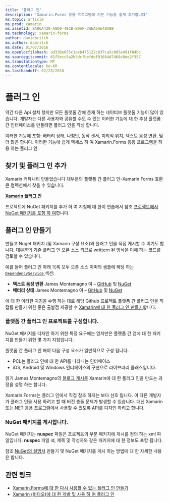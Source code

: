 ```yaml
---
title: "플러그 인"
description: "Xamarin.Forms 응용 프로그램에 기본 기능을 쉽게 추가합니다"
ms.topic: article
ms.prod: xamarin
ms.assetid: 8A06A420-A9D0-4BCB-B9AF-3AEA6A648A8B
ms.technology: xamarin-forms
author: davidbritch
ms.author: dabritch
ms.date: 01/07/2016
ms.openlocfilehash: ad338e655c1aeb475122c837ca5c805e491f84bc
ms.sourcegitcommit: 61f5ecc5a2b5dcfbefdef91664d7460c0ee2f357
ms.translationtype: MT
ms.contentlocale: ko-KR
ms.lasthandoff: 02/28/2018
---
```

# <a name="plugins"></a>플러그 인

약간 다른 Api 설치 했지만 모든 플랫폼 간에 존재 하는 네이티브 플랫폼 기능이 많이 있습니다. 개발자는 다른 사용자와 공유할 수도 수 있는 이러한 기능에 대 한 추상 플랫폼 간 인터페이스를 만들려면 플러그 인을 작성 합니다.

이러한 기능에 포함: 배터리 상태, 나침반, 동작 센서, 지리적 위치, 텍스트 음성 변환, 및 더 많은 합니다. 이러한 기능에 쉽게 액세스 하 여 Xamarin.Forms 응용 프로그램을 허용 하는 플러그 인.

## <a name="finding-and-adding-plugins"></a>찾기 및 플러그 인 추가

Xamarin 커뮤니티 만들었습니다 대부분의 플랫폼 간 플러그 인-Xamarin.Forms 호환 큰 컬렉션에서 찾을 수 있습니다.

[**Xamarin 플러그 인**](https://github.com/xamarin/plugins)

프로젝트에 NuGet 패키지를 추가 하 여 지침에 대 한이 연습에서 참조 [프로젝트에서 NuGet 패키지를 포함 하 여](/visualstudio/mac/nuget-walkthrough/)합니다.


## <a name="creating-plugins"></a>플러그 인 만들기

만들고 Nuget 패키지 (및 Xamarin 구성 요소)와 플러그 인을 직접 게시할 수 이기도 합니다. 대부분의 기존 플러그 인 오픈 소스 되므로 writtern 된 방식을 이해 하는 코드를 검토할 수 있습니다.

예를 들어 플러그 인 아래 목록 모두 오픈 소스 이며의 샘플에 해당 하는 [ `DependencyService` ](~/xamarin-forms/app-fundamentals/dependency-service/index.md) 섹션:

- **텍스트 음성 변환** James Montemagno 여 &ndash; [GitHub](https://github.com/jamesmontemagno/Xamarin.Plugins/tree/master/TextToSpeech) 및 [NuGet  ](https://www.nuget.org/packages/Xam.Plugin.Battery)
- **배터리 상태** James Montemagno 여 &ndash; [GitHub](https://github.com/jamesmontemagno/Xamarin.Plugins/tree/master/Battery) 및 [NuGet](https://www.nuget.org/packages/Xam.Plugins.TextToSpeech/)

에 대 한 이러한 지침을 수행 하는 대로 해당 Github 프로젝트 플랫폼 간 플러그 인을 직접를 만들기 위한 좋은 출발점 제공할 수 [Xamarin에 대 한 플러그 인 만들기](https://github.com/xamarin/plugins#create-a-plugin-for-xamarin)합니다.

### <a name="structuring-cross-platform-plugin-projects"></a>플랫폼 간 플러그 인 프로젝트를 구성합니다.

NuGet 패키지를 디자인 하기 위한 특정 요구에는 없지만은 플랫폼 간 앱에 대 한 패키지를 만들기 위한 몇 가지 지침입니다.

플랫폼 간 플러그 인 해야 다음 구성 요소가 일반적으로 구성 됩니다.

- PCL는 플러그 인에 대 한 API를 나타내는 인터페이스
- iOS, Android 및 Windows 인터페이스의 구현으로 라이브러리 클래스입니다.

읽기 James Montemagno의 [블로그 게시물](https://blog.xamarin.com/creating-reusable-plugins-for-xamarin-forms/) Xamarin에 대 한 플러그 인을 만드는 과정을 설명 하는 합니다.

Xamarin.Forms는 플러그 인에서 직접 참조 하지는 보다 선호 됩니다.
이 다른 개발자가 플러그 인을 사용 하려고 할 때 버전 충돌 문제가 발생할 수 있습니다. 대신 Xamarin 또는.NET 응용 프로그램에서 사용할 수 있도록 API를 디자인 하려고 합니다.

### <a name="publishing-nuget-packages"></a>NuGet 패키지를 게시합니다.

NuGet 패키지는 **nuspec** 파일은 프로젝트의 부분 패키지에 게시를 정의 하는 xml 파일입니다. **nuspec** 파일 id, 제목 및 작성자와 같은 패키지에 대 한 정보도 포함 됩니다.

참조 [NuGet의 설명서](http://docs.nuget.org/create/creating-and-publishing-a-package) 만들기 및 NuGet 패키지를 게시 하는 방법에 대 한 자세한 내용은 합니다.


## <a name="related-links"></a>관련 링크

- [Xamarin.Forms에 대 한 다시 사용할 수 있는 플러그 인 만들기](https://blog.xamarin.com/creating-reusable-plugins-for-xamarin-forms)
- [Xamarin (비디오)에 대 한 개발 및 사용 하 여 플러그 인](https://university.xamarin.com/guestlectures/using-developing-plugins-for-xamarin)
